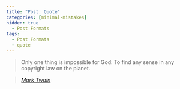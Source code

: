 ```yaml
---
title: "Post: Quote"
categories: [minimal-mistakes]
hidden: true
  - Post Formats
tags:
  - Post Formats
  - quote
---
```


> Only one thing is impossible for God: To find any sense in any copyright law on the planet.
  
> <cite><a href="http://www.brainyquote.com/quotes/quotes/m/marktwain163473.html">Mark Twain</a></cite>
<!--stackedit_data:
eyJoaXN0b3J5IjpbLTEyNDc0NDQ2MDhdfQ==
-->